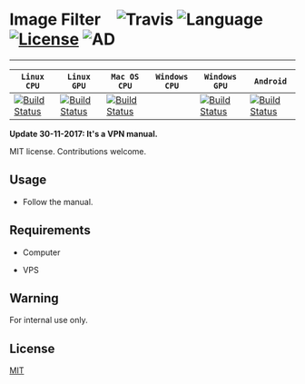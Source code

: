 # Image Filter　![Travis](https://img.shields.io/travis/rust-lang/rust.svg) ![Language](https://img.shields.io/badge/language-ipython-orange.svg) [![License](https://img.shields.io/badge/license-MIT-blue.svg)](./LICENSE.md) ![AD](https://img.shields.io/badge/内部使用的-VPN手册-pink.svg)


-----------------


| **`Linux CPU`** | **`Linux GPU`** | **`Mac OS CPU`** | **`Windows CPU`** | **`Windows GPU`** | **`Android`** |
|-----------------|---------------------|------------------|-------------------|---------------|-------------------|
| [![Build Status](https://ci.tensorflow.org/buildStatus/icon?job=tensorflow-master-linux-gpu)](https://ci.tensorflow.org/job/tensorflow-master-linux-gpu) | [![Build Status](https://ci.tensorflow.org/buildStatus/icon?job=tensorflow-master-linux-gpu)](https://ci.tensorflow.org/job/tensorflow-master-linux-gpu) | [![Build Status](https://ci.tensorflow.org/buildStatus/icon?job=tensorflow-master-android)](https://ci.tensorflow.org/job/tensorflow-master-android) | | [![Build Status](https://ci.tensorflow.org/buildStatus/icon?job=tensorflow-master-mac)](https://ci.tensorflow.org/job/tensorflow-master-mac) | [![Build Status](https://ci.tensorflow.org/buildStatus/icon?job=tensorflow-master-mac)](https://ci.tensorflow.org/job/tensorflow-master-mac) | [![Build Status](https://ci.tensorflow.org/buildStatus/icon?job=tensorflow-master-android)](https://ci.tensorflow.org/job/tensorflow-master-android) |


**__Update 30-11-2017__:   __It's a VPN manual.__**

MIT license. Contributions welcome.

## Usage

* Follow the manual.

## Requirements

   * Computer

   * VPS

## Warning

For internal use only.


## License

[MIT](https://github.com/parnec/Inner_files/blob/dev/LICENSE.md)
